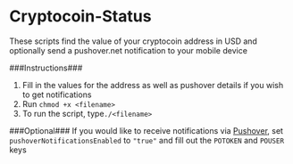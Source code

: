 Cryptocoin-Status
=================

These scripts find the value of your cryptocoin address in USD and optionally send a pushover.net notification to your mobile device

###Instructions###
1. Fill in the values for the address as well as pushover details if you wish to get notifications
2. Run ```chmod +x <filename>```
3. To run the script, type```./<filename>```

###Optional###
If you would like to receive notifications via [Pushover](https://pushover.net), set ```pushoverNotificationsEnabled``` to ```"true"``` and fill out the ```POTOKEN``` and ```POUSER``` keys